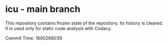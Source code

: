 # icu - main branch

This repository contains frozen state of the repository.
Its history is cleared. It is used only for static code
analysis with Codacy.

Commit Time: 1690268039